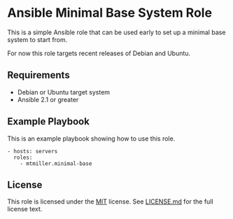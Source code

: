 # Ansible Minimal Base System Role

This is a simple Ansible role that can be used early to set up a minimal base
system to start from.

For now this role targets recent releases of Debian and Ubuntu.

## Requirements

* Debian or Ubuntu target system
* Ansible 2.1 or greater

## Example Playbook

This is an example playbook showing how to use this role.

    - hosts: servers
      roles:
        - mtmiller.minimal-base

## License

This role is licensed under the [MIT](https://opensource.org/licenses/MIT)
license. See [LICENSE.md](LICENSE.md) for the full license text.
